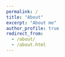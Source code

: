 ```yaml
---
permalink: /
title: "About"
excerpt: "About me"
author_profile: true
redirect_from:
  - /about/
  - /about.html
---
```


